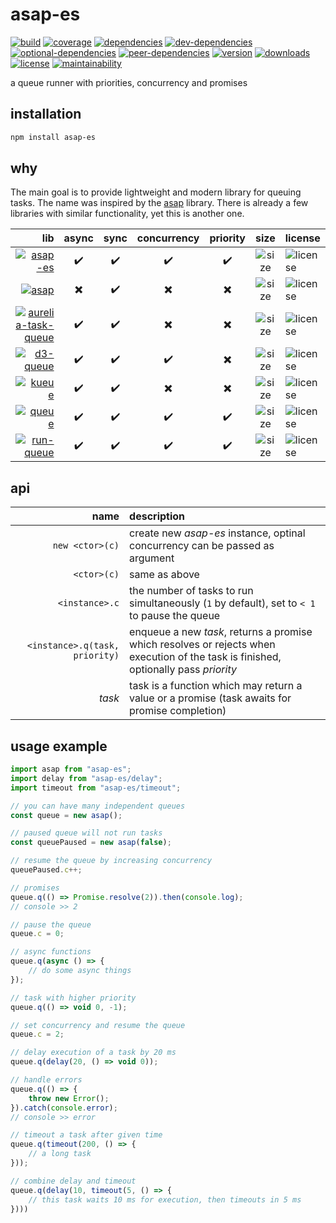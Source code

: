 # asap-es

[![build](https://img.shields.io/travis/tlaziuk/asap-es/master.svg)](https://travis-ci.org/tlaziuk/asap-es)
[![coverage](https://img.shields.io/coveralls/github/tlaziuk/asap-es/master.svg)](https://coveralls.io/github/tlaziuk/asap-es?branch=master)
[![dependencies](https://img.shields.io/david/tlaziuk/asap-es.svg)](https://david-dm.org/tlaziuk/asap-es)
[![dev-dependencies](https://img.shields.io/david/dev/tlaziuk/asap-es.svg)](https://david-dm.org/tlaziuk/asap-es?type=dev)
[![optional-dependencies](https://img.shields.io/david/optional/tlaziuk/asap-es.svg)](https://david-dm.org/tlaziuk/asap-es?type=optional)
[![peer-dependencies](https://img.shields.io/david/peer/tlaziuk/asap-es.svg)](https://david-dm.org/tlaziuk/asap-es?type=peer)
[![version](https://img.shields.io/npm/v/asap-es.svg)](https://www.npmjs.com/package/asap-es)
[![downloads](https://img.shields.io/npm/dm/asap-es.svg)](https://www.npmjs.com/package/asap-es)
[![license](https://img.shields.io/npm/l/asap-es.svg)](https://www.npmjs.com/package/asap-es)
[![maintainability](https://img.shields.io/codeclimate/maintainability/tlaziuk/asap-es.svg)](https://codeclimate.com/github/tlaziuk/asap-es)

a queue runner with priorities, concurrency and promises

## installation

``` sh
npm install asap-es
```

## why

The main goal is to provide lightweight and modern library for queuing tasks.
The name was inspired by the [asap](https://github.com/kriskowal/asap) library.
There is already a few libraries with similar functionality, yet this is another one.

| lib | async | sync | concurrency | priority | size | license |
| ---: | :---: | :---: | :---: | :---: | :---: | :--- |
| [![asap-es](https://img.shields.io/npm/v/asap-es.svg?label=asap-es)](https://github.com/tlaziuk/asap-es) | ✔️ | ✔️ | ✔️ | ✔️ | ![size](https://img.shields.io/bundlephobia/minzip/asap-es.svg) | ![license](https://img.shields.io/npm/l/asap-es.svg) |
| [![asap](https://img.shields.io/npm/v/asap.svg?label=asap)](https://github.com/kriskowal/asap) | ✖️ | ✔️ | ✖️ | ✖️ | ![size](https://img.shields.io/bundlephobia/minzip/asap.svg) | ![license](https://img.shields.io/npm/l/asap.svg) |
| [![aurelia-task-queue](https://img.shields.io/npm/v/aurelia-task-queue.svg?label=aurelia-task-queue)](https://github.com/aurelia/task-queue) | ✔️ | ✔️ | ✖️ | ✖️ | ![size](https://img.shields.io/bundlephobia/minzip/aurelia-task-queue.svg) | ![license](https://img.shields.io/npm/l/aurelia-task-queue.svg) |
| [![d3-queue](https://img.shields.io/npm/v/d3-queue.svg?label=d3-queue)](https://github.com/d3/d3-queue) | ✔️ | ✔️ | ✔️ | ✖️ | ![size](https://img.shields.io/bundlephobia/minzip/d3-queue.svg) | ![license](https://img.shields.io/npm/l/d3-queue.svg) |
| [![kueue](https://img.shields.io/npm/v/kueue.svg?label=kueue)](https://github.com/jasonkneen/kueue) | ✔️ | ✔️ | ✖️ | ✖️ | ![size](https://img.shields.io/bundlephobia/minzip/kueue.svg) | ![license](https://img.shields.io/npm/l/kueue.svg) |
| [![queue](https://img.shields.io/npm/v/queue.svg?label=queue)](https://github.com/jessetane/queue) | ✔️ | ✔️ | ✔️ | ✔️ | ![size](https://img.shields.io/bundlephobia/minzip/queue.svg) | ![license](https://img.shields.io/npm/l/queue.svg) |
| [![run-queue](https://img.shields.io/npm/v/run-queue.svg?label=run-queue)](https://github.com/iarna/run-queue) | ✔️ | ✔️ | ✔️ | ✔️ | ![size](https://img.shields.io/bundlephobia/minzip/run-queue.svg) | ![license](https://img.shields.io/npm/l/run-queue.svg) |

## api

| name | description |
| ---: | :--- |
| `new <ctor>(c)` | create new _asap-es_ instance, optinal concurrency can be passed as argument |
| `<ctor>(c)` | same as above |
| `<instance>.c` | the number of tasks to run simultaneously (`1` by default), set to `< 1` to pause the queue |
| `<instance>.q(task, priority)` | enqueue a new _task_, returns a promise which resolves or rejects when execution of the task is finished, optionally pass _priority_ |
| _task_ | task is a function which may return a value or a promise (task awaits for promise completion) |

## usage example

``` typescript
import asap from "asap-es";
import delay from "asap-es/delay";
import timeout from "asap-es/timeout";

// you can have many independent queues
const queue = new asap();

// paused queue will not run tasks
const queuePaused = new asap(false);

// resume the queue by increasing concurrency
queuePaused.c++;

// promises
queue.q(() => Promise.resolve(2)).then(console.log);
// console >> 2

// pause the queue
queue.c = 0;

// async functions
queue.q(async () => {
    // do some async things
});

// task with higher priority
queue.q(() => void 0, -1);

// set concurrency and resume the queue
queue.c = 2;

// delay execution of a task by 20 ms
queue.q(delay(20, () => void 0));

// handle errors
queue.q(() => {
    throw new Error();
}).catch(console.error);
// console >> error

// timeout a task after given time
queue.q(timeout(200, () => {
    // a long task
}));

// combine delay and timeout
queue.q(delay(10, timeout(5, () => {
    // this task waits 10 ms for execution, then timeouts in 5 ms
})))
```
